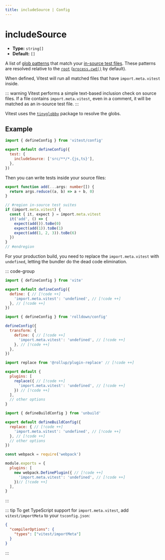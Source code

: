 ```yaml
---
title: includeSource | Config
---
```


# includeSource

- **Type:** `string[]`
- **Default:** `[]`

A list of [glob patterns](https://superchupu.dev/tinyglobby/comparison) that match your [in-source test files](/guide/in-source). These patterns are resolved relative to the [`root`](/config/root) ([`process.cwd()`](https://nodejs.org/api/process.html#processcwd) by default).

When defined, Vitest will run all matched files that have `import.meta.vitest` inside.

::: warning
Vitest performs a simple text-based inclusion check on source files. If a file contains `import.meta.vitest`, even in a comment, it will be matched as an in-source test file.
:::

Vitest uses the [`tinyglobby`](https://www.npmjs.com/package/tinyglobby) package to resolve the globs.

## Example

```js
import { defineConfig } from 'vitest/config'

export default defineConfig({
  test: {
    includeSource: ['src/**/*.{js,ts}'],
  },
})
```

Then you can write tests inside your source files:

```ts [src/index.ts]
export function add(...args: number[]) {
  return args.reduce((a, b) => a + b, 0)
}

// #region in-source test suites
if (import.meta.vitest) {
  const { it, expect } = import.meta.vitest
  it('add', () => {
    expect(add()).toBe(0)
    expect(add(1)).toBe(1)
    expect(add(1, 2, 3)).toBe(6)
  })
}
// #endregion
```

For your production build, you need to replace the `import.meta.vitest` with `undefined`, letting the bundler do the dead code elimination.

::: code-group
```js [vite.config.ts]
import { defineConfig } from 'vite'

export default defineConfig({
  define: { // [!code ++]
    'import.meta.vitest': 'undefined', // [!code ++]
  }, // [!code ++]
})
```
```js [rolldown.config.js]
import { defineConfig } from 'rolldown/config'

defineConfig({
  transform: {
    define: { // [!code ++]
      'import.meta.vitest': 'undefined', // [!code ++]
    }, // [!code ++]
  },
})
```
```js [rollup.config.js]
import replace from '@rollup/plugin-replace' // [!code ++]

export default {
  plugins: [
    replace({ // [!code ++]
      'import.meta.vitest': 'undefined', // [!code ++]
    }) // [!code ++]
  ],
  // other options
}
```
```js [build.config.js]
import { defineBuildConfig } from 'unbuild'

export default defineBuildConfig({
  replace: { // [!code ++]
    'import.meta.vitest': 'undefined', // [!code ++]
  }, // [!code ++]
  // other options
})
```
```js [webpack.config.js]
const webpack = require('webpack')

module.exports = {
  plugins: [
    new webpack.DefinePlugin({ // [!code ++]
      'import.meta.vitest': 'undefined', // [!code ++]
    })// [!code ++]
  ],
}
```
:::

::: tip
To get TypeScript support for `import.meta.vitest`, add `vitest/importMeta` to your `tsconfig.json`:

```json [tsconfig.json]
{
  "compilerOptions": {
    "types": ["vitest/importMeta"]
  }
}
```
:::
